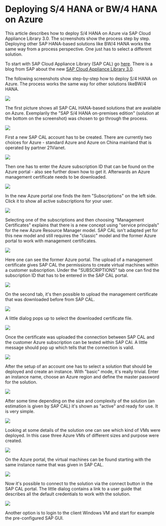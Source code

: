 
<properties 
pageTitle="Deploying S/4 HANA or BW/4 HANA on an Azure VM | Azure" 
description="Deploying S/4 HANA or BW/4 HANA on an Azure VM" 
services="virtual-machines-linux" 
documentationCenter="" 
authors="hermanndms" 
manager="timlt" 
editor="" 
tags="azure-resource-manager" 
  keywords=""/> 
<tags 
  ms.service="virtual-machines-linux" 
  ms.devlang="na" 
  ms.topic="article" 
  ms.tgt_pltfrm="vm-linux" 
  ms.workload="infrastructure-services" 
  ms.date="09/15/2016" 
  wacn.date="" 
  ms.author="hermannd"/> 


# Deploying S/4 HANA or BW/4 HANA on Azure 

This article describes how to deploy S/4 HANA on Azure via SAP Cloud Appliance Library 3.0.
The screenshots show the process step by step. Deploying other SAP HANA-based solutions like BW/4 HANA 
works the same way from a process perspective. One just has to select a different solution.

To start with SAP Cloud Appliance Library (SAP CAL) go [here](https://cal.sap.com/). There is a blog from SAP about the new [SAP Cloud Appliance Library 3.0](http://scn.sap.com/community/cloud-appliance-library/blog/2016/05/27/sap-cloud-appliance-library-30-came-with-a-new-user-experience). 


The following screenshots show step-by-step how to deploy S/4 HANA on Azure. The process works the same way for other solutions likeBW/4 HANA.


![](./media/virtual-machines-linux-sap-cal-s4h/s4h-pic-1b.jpg)

The first picture shows all SAP CAL HANA-based solutions that are available on Azure.
Exemplarily the "SAP S/4 HANA on-premises edition" (solution at the bottom on the screenshot) 
was chosen to go through the process.

![](./media/virtual-machines-linux-sap-cal-s4h/s4h-pic-2.jpg)

First a new SAP CAL account has to be created. There are currently two choices for Azure - 
standard Azure and Azure on China mainland that is operated by partner 21Vianet.

![](./media/virtual-machines-linux-sap-cal-s4h/s4h-pic3b.jpg)

Then one has to enter the Azure subscription ID that can be found on the Azure portal - also see
further down how to get it. Afterwards an Azure management certificate needs to be downloaded.

![](./media/virtual-machines-linux-sap-cal-s4h/s4h-pic6b.jpg)

In the new Azure portal one finds the item "Subscriptions" on the left side. Click it to show all
active subscriptions for your user.

![](./media/virtual-machines-linux-sap-cal-s4h/s4h-pic7b.jpg)

Selecting one of the subscriptions and then choosing "Management Certificates" explains that there is
a new concept using "service principals" for the new Azure Resource Manager model.
SAP CAL isn't adapted yet for this new model and still requires the "classic" model and the former
Azure portal to work with management certificates.

![](./media/virtual-machines-linux-sap-cal-s4h/s4h-pic4b.jpg)

Here one can see the former Azure portal. The upload of a management certificate gives SAP CAL the permissions 
to create virtual machines within a customer subscription. Under the "SUBSCRIPTIONS" tab one can find the
subscription ID that has to be entered in the SAP CAL portal.

![](./media/virtual-machines-linux-sap-cal-s4h/s4h-pic5.jpg)

On the second tab, it's then possible to upload the management certificate that was downloaded before
from SAP CAL.

![](./media/virtual-machines-linux-sap-cal-s4h/s4h-pic8.jpg)

A little dialog pops up to select the downloaded certificate file.

![](./media/virtual-machines-linux-sap-cal-s4h/s4h-pic9.jpg)

Once the certificate was uploaded the connection between SAP CAL and the customer Azure subscription
can be tested within SAP CAl. A little message should pop up which tells that the connection is valid.

![](./media/virtual-machines-linux-sap-cal-s4h/s4h-pic10.jpg)

After the setup of an account one has to select a solution that should be deployed and create an instance.
With "basic" mode, it's really trivial. Enter an instance name, choose an Azure region and define the
master password for the solution.

![](./media/virtual-machines-linux-sap-cal-s4h/s4h-pic11.jpg)

After some time depending on the size and complexity of the solution (an estimation is given by SAP CAL) 
it's shown as "active" and ready for use. It is very simple.

![](./media/virtual-machines-linux-sap-cal-s4h/s4h-pic12.jpg)

Looking at some details of the solution one can see which kind of VMs were deployed. In this case three Azure
VMs of different sizes and purpose were created.

![](./media/virtual-machines-linux-sap-cal-s4h/s4h-pic13.jpg)

On the Azure portal, the virtual machines can be found starting with the same instance name that was given
in SAP CAL.

![](./media/virtual-machines-linux-sap-cal-s4h/s4h-pic14b.jpg)

Now it's possible to connect to the solution via the connect button in the SAP CAL portal. The little dialog
contains a link to a user guide that describes all the default credentials to work with the solution.

![](./media/virtual-machines-linux-sap-cal-s4h/s4h-pic15.jpg)

Another option is to login to the client Windows VM and start for example the pre-configured SAP GUI.







